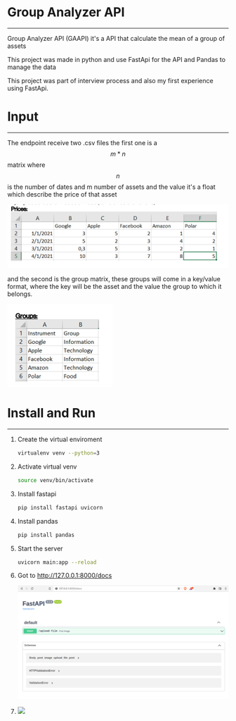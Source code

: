 # Group Analyzer API

------

Group Analyzer API (GAAPI) it's a API that calculate the mean of a group of assets

This project was made in python and use FastApi for the API and Pandas to manage the data

This project was part of interview process and also my first experience using FastApi.

# Input

-----

The endpoint receive two .csv files the first one is a $$m*n$$ matrix where $$n$$ is the number of dates and m number of assets and the value it's a float which describe the price of that asset 

![](./images/prices.png)

and the second is the group matrix, these groups will come in a key/value format, where the key will be the asset and the value the group to which it belongs. 

![](./images/groups.png)

# Install and Run

----

1. Create the virtual enviroment 

   ```sh
   virtualenv venv --python=3
   ```

2. Activate virtual venv 

   ```sh
   source venv/bin/activate
   ```

3. Install fastapi 

    

   ```sh
   pip install fastapi uvicorn
   ```

   

4. Install pandas

   ```sh
   pip install pandas
   ```

   

5. Start the server 

   ```sh
   uvicorn main:app --reload
   ```

   

6. Got to http://127.0.0.1:8000/docs 

   ![](.//images/browser.png)

   

7. ![](./images/exemple.gif)

   

   

